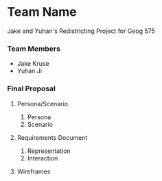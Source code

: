 # Team Name
Jake and Yuhan's Redistricting Project for Geog 575

### Team Members
* Jake Kruse
* Yuhan Ji

### Final Proposal
1. Persona/Scenario
    1. Persona
    2. Scenario
2. Requirements Document
    1. Representation
    2. Interaction

3. Wireframes






